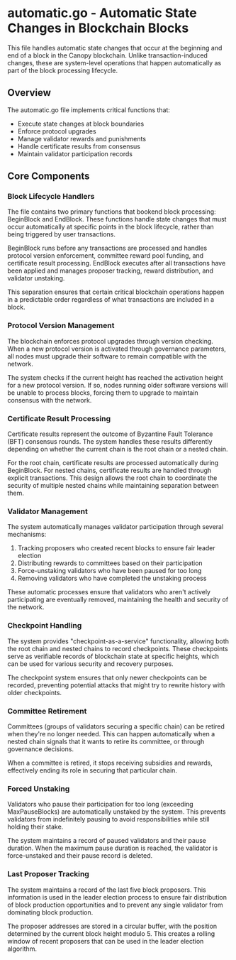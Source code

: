 # automatic.go - Automatic State Changes in Blockchain Blocks

This file handles automatic state changes that occur at the beginning and end of a block in the Canopy blockchain. Unlike transaction-induced changes, these are system-level operations that happen automatically as part of the block processing lifecycle.

## Overview

The automatic.go file implements critical functions that:
- Execute state changes at block boundaries
- Enforce protocol upgrades
- Manage validator rewards and punishments
- Handle certificate results from consensus
- Maintain validator participation records

## Core Components

### Block Lifecycle Handlers

The file contains two primary functions that bookend block processing: BeginBlock and EndBlock. These functions handle state changes that must occur automatically at specific points in the block lifecycle, rather than being triggered by user transactions.

BeginBlock runs before any transactions are processed and handles protocol version enforcement, committee reward pool funding, and certificate result processing. EndBlock executes after all transactions have been applied and manages proposer tracking, reward distribution, and validator unstaking.

This separation ensures that certain critical blockchain operations happen in a predictable order regardless of what transactions are included in a block.

### Protocol Version Management

The blockchain enforces protocol upgrades through version checking. When a new protocol version is activated through governance parameters, all nodes must upgrade their software to remain compatible with the network.

The system checks if the current height has reached the activation height for a new protocol version. If so, nodes running older software versions will be unable to process blocks, forcing them to upgrade to maintain consensus with the network.

### Certificate Result Processing

Certificate results represent the outcome of Byzantine Fault Tolerance (BFT) consensus rounds. The system handles these results differently depending on whether the current chain is the root chain or a nested chain.

For the root chain, certificate results are processed automatically during BeginBlock. For nested chains, certificate results are handled through explicit transactions. This design allows the root chain to coordinate the security of multiple nested chains while maintaining separation between them.

### Validator Management

The system automatically manages validator participation through several mechanisms:

1. Tracking proposers who created recent blocks to ensure fair leader election
2. Distributing rewards to committees based on their participation
3. Force-unstaking validators who have been paused for too long
4. Removing validators who have completed the unstaking process

These automatic processes ensure that validators who aren't actively participating are eventually removed, maintaining the health and security of the network.

### Checkpoint Handling

The system provides "checkpoint-as-a-service" functionality, allowing both the root chain and nested chains to record checkpoints. These checkpoints serve as verifiable records of blockchain state at specific heights, which can be used for various security and recovery purposes.

The checkpoint system ensures that only newer checkpoints can be recorded, preventing potential attacks that might try to rewrite history with older checkpoints.

### Committee Retirement

Committees (groups of validators securing a specific chain) can be retired when they're no longer needed. This can happen automatically when a nested chain signals that it wants to retire its committee, or through governance decisions.

When a committee is retired, it stops receiving subsidies and rewards, effectively ending its role in securing that particular chain.

### Forced Unstaking

Validators who pause their participation for too long (exceeding MaxPauseBlocks) are automatically unstaked by the system. This prevents validators from indefinitely pausing to avoid responsibilities while still holding their stake.

The system maintains a record of paused validators and their pause duration. When the maximum pause duration is reached, the validator is force-unstaked and their pause record is deleted.

### Last Proposer Tracking

The system maintains a record of the last five block proposers. This information is used in the leader election process to ensure fair distribution of block production opportunities and to prevent any single validator from dominating block production.

The proposer addresses are stored in a circular buffer, with the position determined by the current block height modulo 5. This creates a rolling window of recent proposers that can be used in the leader election algorithm.
